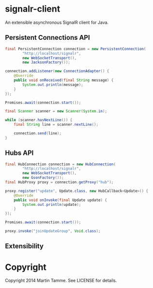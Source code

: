 # signalr-client

An extensible asynchronous SignalR client for Java.

## Persistent Connections API

```java
final PersistentConnection connection = new PersistentConnection(
        "http://localhost/signalr",
        new WebSocketTransport(),
        new JacksonFactory());

connection.addListener(new ConnectionAdapter() {
    @Override
    public void onReceived(final String message) {
        System.out.println(message);
    }
});

Promises.await(connection.start());

final Scanner scanner = new Scanner(System.in);

while (scanner.hasNextLine()) {
    final String line = scanner.nextLine();

    connection.send(line);
}
```

## Hubs API

```java
final HubConnection connection = new HubConnection(
        "http://localhost/signalr",
        new WebSocketTransport(),
        new GsonFactory());
final HubProxy proxy = connection.getProxy("hub");

proxy.register("update", Update.class, new HubCallback<Update>() {
    @Override
    public void onInvoke(final Update update) {
        System.out.println(update);
    }
});

Promises.await(connection.start());

proxy.invoke("joinUpdateGroup", Void.class);
```

## Extensibility

# Copyright

Copyright 2014 Martin Tamme. See LICENSE for details.

